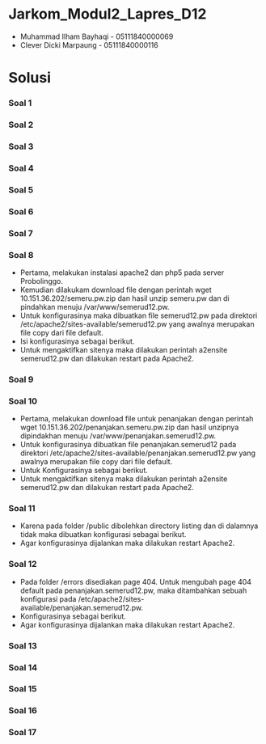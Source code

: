 # Jarkom_Modul2_Lapres_D12
- Muhammad Ilham Bayhaqi - 05111840000069
- Clever Dicki Marpaung - 05111840000116

# Solusi

### Soal 1
### Soal 2
### Soal 3
### Soal 4
### Soal 5
### Soal 6
### Soal 7
### Soal 8
- Pertama, melakukan instalasi apache2 dan php5 pada server Probolinggo.
- Kemudian dilakukam download file dengan perintah wget 10.151.36.202/semeru.pw.zip dan hasil unzip semeru.pw dan di pindahkan menuju /var/www/semerud12.pw. 
- Untuk konfigurasinya maka dibuatkan file semerud12.pw pada direktori /etc/apache2/sites-available/semerud12.pw yang awalnya merupakan file copy dari file default.
- Isi konfigurasinya sebagai berikut.
<img src=""></img>
- Untuk mengaktifkan sitenya maka dilakukan perintah a2ensite semerud12.pw dan dilakukan restart pada Apache2.
<img src=""></img>

### Soal 9
### Soal 10
- Pertama, melakukan download file untuk penanjakan dengan perintah wget 10.151.36.202/penanjakan.semeru.pw.zip dan hasil unzipnya dipindakhan menuju /var/www/penanjakan.semerud12.pw.
- Untuk konfigurasinya dibuatkan file penanjakan.semerud12 pada direktori /etc/apache2/sites-available/penanjakan.semerud12.pw yang awalnya merupakan file copy dari file default.
- Untuk Konfigurasinya sebagai berikut.
<img src=""></img>
- Untuk mengaktifkan sitenya maka dilakukan perintah a2ensite semerud12.pw dan dilakukan restart pada Apache2.
<img src=""></img>

### Soal 11
- Karena pada folder /public dibolehkan directory listing  dan di dalamnya tidak maka dibuatkan konfigurasi sebagai berikut.
<img src=""></img>
- Agar konfigurasinya dijalankan maka dilakukan restart Apache2.
<img src=""></img>

### Soal 12
- Pada folder /errors disediakan page 404. Untuk mengubah page 404 default pada penanjakan.semerud12.pw, maka ditambahkan sebuah konfigurasi pada /etc/apache2/sites-available/penanjakan.semerud12.pw.
- Konfigurasinya sebagai berikut.
<img src=""></img>
- Agar konfigurasinya dijalankan maka dilakukan restart Apache2.
<img src=""></img>

### Soal 13
### Soal 14
### Soal 15
### Soal 16
### Soal 17



